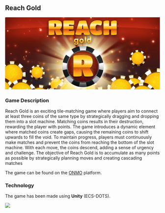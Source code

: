 ## Reach Gold

![](Assets/banner.png)

### Game Description

Reach Gold is an exciting tile-matching game where players aim to connect at least three coins of the same type by strategically dragging and dropping them into a slot machine. Matching coins results in their destruction, rewarding the player with points. The game introduces a dynamic element where matched coins create gaps, causing the remaining coins to shift upwards to fill the void. To maintain progress, players must continuously make matches and prevent the coins from reaching the bottom of the slot machine. With each move, the coins descend, adding a sense of urgency and challenge. The objective of Reach Gold is to accumulate as many points as possible by strategically planning moves and creating cascading matches

The game can be found on the [ONMO](https://https://play.onmo.com/) platform.

### Technology

The game has been made using **Unity** (ECS-DOTS).

![](Assets/gameplay.gif)
